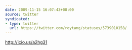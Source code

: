 ```yaml
---
date: 2009-11-15 16:07:43+00:00
source: twitter
syndicated:
- type: twitter
  url: https://twitter.com/roytang/statuses/5739010158/
---
```


http://icio.us/a2hg31